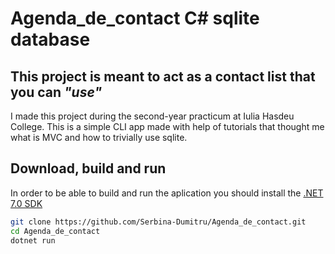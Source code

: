 # Agenda_de_contact C# sqlite database

## This project is meant to act as a contact list that you can _"use"_

I made this project during the second-year practicum at Iulia Hasdeu College. 
This is a simple CLI app made with help of tutorials that thought me what is MVC and how to trivially use sqlite.

## Download, build and run
In order to be able to build and run the aplication you should install the [.NET 7.0 SDK](https://dotnet.microsoft.com/en-us/download/dotnet/7.0)
```bash
git clone https://github.com/Serbina-Dumitru/Agenda_de_contact.git
cd Agenda_de_contact
dotnet run
```
